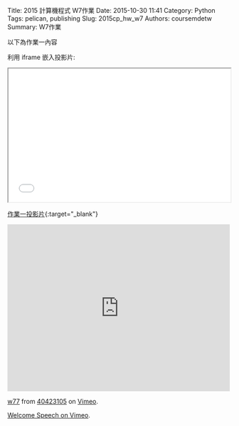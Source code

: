 Title: 2015 計算機程式 W7作業
Date: 2015-10-30 11:41
Category: Python
Tags: pelican, publishing
Slug: 2015cp_hw_w7
Authors: coursemdetw
Summary: W7作業

以下為作業一內容

利用 iframe 嵌入投影片:

<iframe src="40423105_cp_w7_p.html" width="500" height="300"></iframe>

[作業一投影片](40423105_cp_w7_p.html){:target="_blank"}
<iframe src="https://player.vimeo.com/video/145730867" width="500" height="375" frameborder="0" webkitallowfullscreen mozallowfullscreen allowfullscreen></iframe> <p><a href="https://vimeo.com/145730867">w77</a> from <a href="https://vimeo.com/user44512429">40423105</a> on <a href="https://vimeo.com">Vimeo</a>.</p>

<p><a href="https://vimeo.com/137724068">Welcome Speech on <a href="https://vimeo.com">Vimeo</a>.</p>